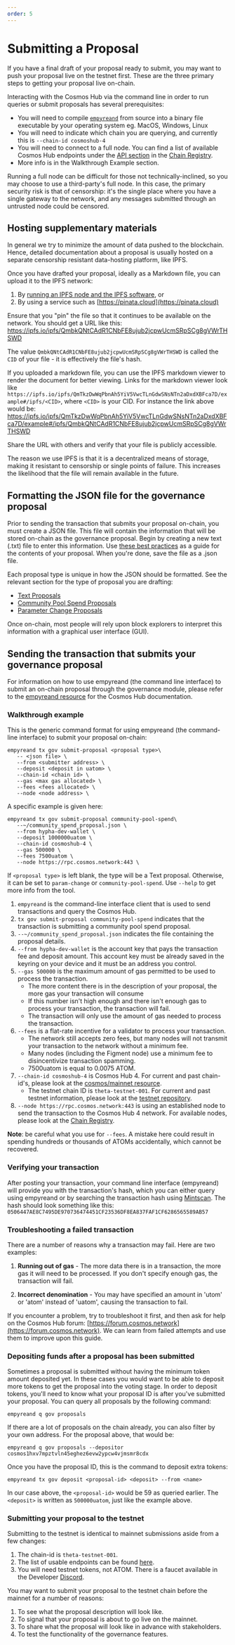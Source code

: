 ```yaml
---
order: 5
---
```


# Submitting a Proposal

If you have a final draft of your proposal ready to submit, you may want to push your proposal live on the testnet first. These are the three primary steps to getting your proposal live on-chain.

Interacting with the Cosmos Hub via the command line in order to run queries or submit proposals has several prerequisites:
  - You will need to compile [`empyreand`](https://hub.cosmos.network/main/getting-started/installation.html) from source into a binary file executable by your operating system eg. MacOS, Windows, Linux
  - You will need to indicate which chain you are querying, and currently this is `--chain-id cosmoshub-4`
  - You will need to connect to a full node. You can find a list of available Cosmos Hub endpoints under the [API section](https://github.com/cosmos/chain-registry/blob/master/cosmoshub/chain.json) in the [Chain Registry](https://github.com/cosmos/chain-registry).
  - More info is in the Walkthrough Example section.

Running a full node can be difficult for those not technically-inclined, so you may choose to use a third-party's full node. In this case, the primary security risk is that of censorship: it's the single place where you have a single gateway to the network, and any messages submitted through an untrusted node could be censored.

## Hosting supplementary materials

In general we try to minimize the amount of data pushed to the blockchain. Hence, detailed documentation about a proposal is usually hosted on a separate censorship resistant data-hosting platform, like IPFS.

Once you have drafted your proposal, ideally as a Markdown file, you
can upload it to the IPFS network:
1. By [running an IPFS node and the IPFS software](https://ipfs.io), or
2. By using a service such as [https://pinata.cloud](https://pinata.cloud)

Ensure that you "pin" the file so that it continues to be available on the network. You should get a URL like this: https://ipfs.io/ipfs/QmbkQNtCAdR1CNbFE8ujub2jcpwUcmSRpSCg8gVWrTHSWD

The value `QmbkQNtCAdR1CNbFE8ujub2jcpwUcmSRpSCg8gVWrTHSWD` is called the `CID` of your file - it is effectively the file's hash.

If you uploaded a markdown file, you can use the IPFS markdown viewer to render the document for better viewing. Links for the markdown viewer look like `https://ipfs.io/ipfs/QmTkzDwWqPbnAh5YiV5VwcTLnGdwSNsNTn2aDxdXBFca7D/example#/ipfs/<CID>`, where `<CID>` is your CID. For instance the link above would be: https://ipfs.io/ipfs/QmTkzDwWqPbnAh5YiV5VwcTLnGdwSNsNTn2aDxdXBFca7D/example#/ipfs/QmbkQNtCAdR1CNbFE8ujub2jcpwUcmSRpSCg8gVWrTHSWD

Share the URL with others and verify that your file is publicly accessible.

The reason we use IPFS is that it is a decentralized means of storage, making it resistant to censorship or single points of failure. This increases the likelihood that the file will remain available in the future.

## Formatting the JSON file for the governance proposal

Prior to sending the transaction that submits your proposal on-chain, you must create a JSON file. This file will contain the information that will be stored on-chain as the governance proposal. Begin by creating a new text (.txt) file to enter this information. Use [these best practices](./best-practices.md) as a guide for the contents of your proposal. When you're done, save the file as a .json file. 

Each proposal type is unique in how the JSON should be formatted.
See the relevant section for the type of proposal you are drafting:

- [Text Proposals](./formatting.md#text)
- [Community Pool Spend Proposals](./formatting.md#community-pool-spend)
- [Parameter Change Proposals](./formatting.md#parameter-change)

Once on-chain, most people will rely upon block explorers to interpret this information with a graphical user interface (GUI).


## Sending the transaction that submits your governance proposal

For information on how to use empyreand (the command line interface) to submit an on-chain proposal through the governance module, please refer to the [empyreand resource](../hub-tutorials/empyreand.md) for the Cosmos Hub documentation.

### Walkthrough example

This is the generic command format for using empyreand (the command-line interface) to submit your proposal on-chain:

```
empyreand tx gov submit-proposal <proposal type>\
   -- <json file> \
   --from <submitter address> \
   --deposit <deposit in uatom> \
   --chain-id <chain id> \
   --gas <max gas allocated> \
   --fees <fees allocated> \
   --node <node address> \

```

A specific example is given here:

```
empyreand tx gov submit-proposal community-pool-spend\
   --~/community_spend_proposal.json \
   --from hypha-dev-wallet \
   --deposit 1000000uatom \
   --chain-id cosmoshub-4 \
   --gas 500000 \
   --fees 7500uatom \
   --node https://rpc.cosmos.network:443 \

```


If `<proposal type>` is left blank, the type will be a Text proposal. Otherwise, it can be set to `param-change` or `community-pool-spend`. Use `--help` to get more info from the tool.


1. `empyreand` is the command-line interface client that is used to send transactions and query the Cosmos Hub.
2. `tx gov submit-proposal community-pool-spend` indicates that the transaction is submitting a community pool spend proposal.
3. `--~/community_spend_proposal.json` indicates the file containing the proposal details.
3. `--from hypha-dev-wallet` is the account key that pays the transaction fee and deposit amount. This account key must be already saved in the keyring on your device and it must be an address you control.
4. `--gas 500000` is the maximum amount of gas permitted to be used to process the transaction.
   - The more content there is in the description of your proposal, the more gas your transaction will consume
   - If this number isn't high enough and there isn't enough gas to process your transaction, the transaction will fail.
   - The transaction will only use the amount of gas needed to process the transaction.
5. `--fees` is a flat-rate incentive for a validator to process your transaction.
   - The network still accepts zero fees, but many nodes will not transmit your transaction to the network without a minimum fee.
   - Many nodes (including the Figment node) use a minimum fee to disincentivize transaction spamming.
   - 7500uatom is equal to 0.0075 ATOM.
6. `--chain-id cosmoshub-4` is Cosmos Hub 4. For current and past chain-id's, please look at the [cosmos/mainnet resource](https://github.com/cosmos/mainnet).
   - The testnet chain ID is `theta-testnet-001`. For current and past testnet information, please look at the [testnet repository](https://github.com/cosmos/testnets).
7. `--node https://rpc.cosmos.network:443` is using an established node to send the transaction to the Cosmos Hub 4 network. For available nodes, please look at the [Chain Registry](https://github.com/cosmos/chain-registry/blob/master/cosmoshub/chain.json).

**Note**: be careful what you use for `--fees`. A mistake here could result in spending hundreds or thousands of ATOMs accidentally, which cannot be recovered.

### Verifying your transaction

After posting your transaction, your command line interface (empyreand) will provide you with the transaction's hash, which you can either query using empyreand or by searching the transaction hash using [Mintscan](https://www.mintscan.io/cosmos/txs/0506447AE8C7495DE970736474451CF23536DF8EA837FAF1CF6286565589AB57). The hash should look something like this: `0506447AE8C7495DE970736474451CF23536DF8EA837FAF1CF6286565589AB57`

### Troubleshooting a failed transaction

There are a number of reasons why a transaction may fail. Here are two examples:
1. **Running out of gas** - The more data there is in a transaction, the more gas it will need to be processed. If you don't specify enough gas, the transaction will fail.

2. **Incorrect denomination** - You may have specified an amount in 'utom' or 'atom' instead of 'uatom', causing the transaction to fail.

If you encounter a problem, try to troubleshoot it first, and then ask for help on the Cosmos Hub forum: [https://forum.cosmos.network](https://forum.cosmos.network). We can learn from failed attempts and use them to improve upon this guide.

### Depositing funds after a proposal has been submitted
Sometimes a proposal is submitted without having the minimum token amount deposited yet. In these cases you would want to be able to deposit more tokens to get the proposal into the voting stage. In order to deposit tokens, you'll need to know what your proposal ID is after you've submitted your proposal. You can query all proposals by the following command:

```
empyreand q gov proposals
```

If there are a lot of proposals on the chain already, you can also filter by your own address. For the proposal above, that would be:

```
empyreand q gov proposals --depositor cosmos1hxv7mpztvln45eghez6evw2ypcw4vjmsmr8cdx
```

Once you have the proposal ID, this is the command to deposit extra tokens:

```
empyreand tx gov deposit <proposal-id> <deposit> --from <name>
```

In our case above, the `<proposal-id>` would be 59 as queried earlier.
The `<deposit>` is written as `500000uatom`, just like the example above.

### Submitting your proposal to the testnet
Submitting to the testnet is identical to mainnet submissions aside from a few changes:
1. The chain-id is `theta-testnet-001`.
2. The list of usable endpoints can be found [here](https://github.com/cosmos/testnets/tree/master/public#readme).
3. You will need testnet tokens, not ATOM. There is a faucet available in the Developer [Discord](https://discord.com/invite/cosmosnetwork).

You may want to submit your proposal to the testnet chain before the mainnet for a number of reasons:
1. To see what the proposal description will look like.
2. To signal that your proposal is about to go live on the mainnet.
3. To share what the proposal will look like in advance with stakeholders.
4. To test the functionality of the governance features.


